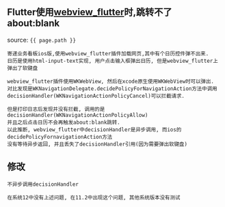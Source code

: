 ## Flutter使用[webview_flutter](https://github.com/flutter/plugins/tree/master/packages/webview_flutter)时,跳转不了about:blank
source: `{{ page.path }}`

    寄递业务看板ios版,使用webview_flutter插件加载网页,其中有个日历控件弹不出来.
	日历是使用html-input-text实现, 用户点击输入框弹出日历, 但是webview_flutter上弹出了软键盘

    webview_flutter插件使用WKWebView, 然后在xcode原生使用WKWebView时可以弹出.
    对比发现是WKNavigationDelegate.decidePolicyForNavigationAction方法中调用
    decisionHandler(WKNavigationActionPolicyCancel)可以拦截请求.

    但是打印日志后发现并没有拦截, 调用的是decisionHandler(WKNavigationActionPolicyAllow)
    并且之后点击日历不会再触发about:blank跳转.
    以此推断, webview_flutter中decisionHandler是异步调用, 而ios的decidePolicyFornavigationAction方法
    没有等待异步返回, 并且丢失了decisionHandler引用(因为需要弹出软键盘)


## 修改
    不异步调用decisionHandler

    在系统12中没有上述问题, 在11.2中出现这个问题, 其他系统版本没有测试


